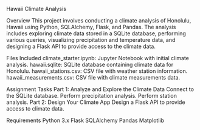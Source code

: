 Hawaii Climate Analysis

Overview
This project involves conducting a climate analysis of Honolulu, Hawaii using Python, SQLAlchemy, Flask, and Pandas. The analysis includes exploring climate data stored in a SQLite database, performing various queries, visualizing precipitation and temperature data, and designing a Flask API to provide access to the climate data.

Files Included
climate_starter.ipynb: Jupyter Notebook with initial climate analysis.
hawaii.sqlite: SQLite database containing climate data for Honolulu.
hawaii_stations.csv: CSV file with weather station information.
hawaii_measurements.csv: CSV file with climate measurements data.

Assignment Tasks
Part 1: Analyze and Explore the Climate Data
Connect to the SQLite database.
Perform precipitation analysis.
Perform station analysis.
Part 2: Design Your Climate App
Design a Flask API to provide access to climate data.

Requirements
Python 3.x
Flask
SQLAlchemy
Pandas
Matplotlib
